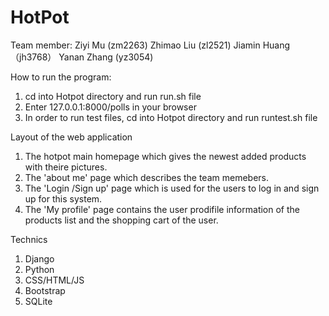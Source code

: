 # HotPot

Team member:
Ziyi Mu (zm2263)
Zhimao Liu (zl2521)
Jiamin Huang（jh3768）
Yanan Zhang (yz3054)

How to run the program:

1. cd into Hotpot directory and run run.sh file
2. Enter 127.0.0.1:8000/polls in your browser
3. In order to run test files, cd into Hotpot directory and run runtest.sh file

Layout of the web application

1. The hotpot main homepage which gives the newest added products with theire pictures. 
2. The 'about me' page which describes the team memebers.
3. The 'Login /Sign up' page which is used for the users to log in and sign up for this system.
4. The  'My profile' page contains the user prodifile information of the products list and the shopping cart of the user. 

Technics 

1. Django
2. Python
3. CSS/HTML/JS
4. Bootstrap
5. SQLite




